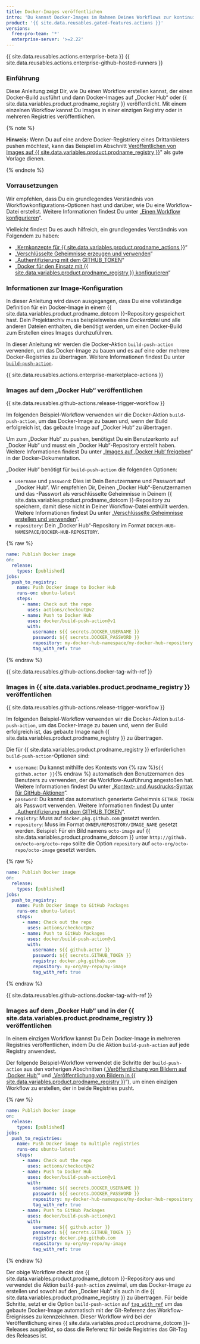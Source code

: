 ```yaml
---
title: Docker-Images veröffentlichen
intro: 'Du kannst Docker-Images im Rahmen Deines Workflows zur kontinuierlichen Integration (CI) in einer Registry wie zum Beispiel „Docker Hub“ oder {{ site.data.variables.product.prodname_registry }} veröffentlichen.'
product: '{{ site.data.reusables.gated-features.actions }}'
versions:
  free-pro-team: '*'
  enterprise-server: '>=2.22'
---
```


{{ site.data.reusables.actions.enterprise-beta }}
{{ site.data.reusables.actions.enterprise-github-hosted-runners }}

### Einführung

Diese Anleitung zeigt Dir, wie Du einen Workflow erstellen kannst, der einen Docker-Build ausführt und dann Docker-Images auf „Docker Hub“ oder {{ site.data.variables.product.prodname_registry }} veröffentlicht. Mit einem einzelnen Workflow kannst Du Images in einer einzigen Registry oder in mehreren Registries veröffentlichen.

{% note %}

**Hinweis:** Wenn Du auf eine andere Docker-Registriery eines Drittanbieters pushen möchtest, kann das Beispiel im Abschnitt [Veröffentlichen von Images auf {{ site.data.variables.product.prodname_registry }}](#publishing-images-to-github-packages)" als gute Vorlage dienen.

{% endnote %}

### Vorrausetzungen

Wir empfehlen, dass Du ein grundlegendes Verständnis von Workflowkonfigurations-Optionen hast und darüber, wie Du eine Workflow-Datei erstellst. Weitere Informationen findest Du unter „[Einen Workflow konfigurieren](/actions/automating-your-workflow-with-github-actions/configuring-a-workflow)“.

Vielleicht findest Du es auch hilfreich, ein grundlegendes Verständnis von Folgendem zu haben:

- „[Kernkonzepte für {{ site.data.variables.product.prodname_actions }}](/actions/automating-your-workflow-with-github-actions/core-concepts-for-github-actions)“
- „[Verschlüsselte Geheimnisse erzeugen und verwenden](/actions/automating-your-workflow-with-github-actions/creating-and-using-encrypted-secrets)“
- „[Authentifizierung mit dem GITHUB_TOKEN](/actions/automating-your-workflow-with-github-actions/authenticating-with-the-github_token)“
- „[Docker für den Einsatz mit {{ site.data.variables.product.prodname_registry }} konfigurieren](/packages/using-github-packages-with-your-projects-ecosystem/configuring-docker-for-use-with-github-packages)“

### Informationen zur Image-Konfiguration

In dieser Anleitung wird davon ausgegangen, dass Du eine vollständige Definition für ein Docker-Image in einem {{ site.data.variables.product.prodname_dotcom }}-Repository gespeichert hast. Dein Projektarchiv muss beispielsweise eine _Dockerdatei_ und alle anderen Dateien enthalten, die benötigt werden, um einen Docker-Build zum Erstellen eines Images durchzuführen.

In dieser Anleitung wir werden die Docker-Aktion `build-push-action` verwenden, um das Docker-Image zu bauen und es auf eine oder mehrere Docker-Registries zu übertragen. Weitere Informationen findest Du unter [`build-push-action`](https://github.com/marketplace/actions/build-and-push-docker-images).

{{ site.data.reusables.actions.enterprise-marketplace-actions }}

### Images auf dem „Docker Hub“ veröffentlichen

{{ site.data.reusables.github-actions.release-trigger-workflow }}

Im folgenden Beispiel-Workflow verwenden wir die Docker-Aktion `build-push-action`, um das Docker-Image zu bauen und, wenn der Build erfolgreich ist, das gebaute Image auf „Docker Hub“ zu übertragen.

Um zum „Docker Hub“ zu pushen, benötigst Du ein Benutzerkonto auf „Docker Hub“ und musst ein „Docker Hub“-Repository erstellt haben. Weitere Informationen findest Du unter „[Images auf ‚Docker Hub‘ freigeben](https://docs.docker.com/get-started/part3/)“ in der Docker-Dokumentation.

„Docker Hub“ benötigt für `build-push-action` die folgenden Optionen:

* `username` und `password`: Dies ist Dein Benutzername und Passwort auf „Docker Hub“. Wir empfehlen Dir, Deinen „Docker Hub“-Benutzernamen und das -Passwort als verschlüsselte Geheimnisse in Deinem {{ site.data.variables.product.prodname_dotcom }}-Repository zu speichern, damit diese nicht in Deiner Workflow-Datei enthüllt werden. Weitere Informationen findest Du unter „[Verschlüsselte Geheimnisse erstellen und verwenden](/actions/automating-your-workflow-with-github-actions/creating-and-using-encrypted-secrets)“.
* `repository`: Dein „Docker Hub“-Repository im Format `DOCKER-HUB-NAMESPACE/DOCKER-HUB-REPOSITORY`.

{% raw %}
```yaml
name: Publish Docker image
on:
  release:
    types: [published]
jobs:
  push_to_registry:
    name: Push Docker image to Docker Hub
    runs-on: ubuntu-latest
    steps:
      - name: Check out the repo
        uses: actions/checkout@v2
      - name: Push to Docker Hub
        uses: docker/build-push-action@v1
        with:
          username: ${{ secrets.DOCKER_USERNAME }}
          password: ${{ secrets.DOCKER_PASSWORD }}
          repository: my-docker-hub-namespace/my-docker-hub-repository
          tag_with_ref: true
```
{% endraw %}

{{ site.data.reusables.github-actions.docker-tag-with-ref }}

### Images in {{ site.data.variables.product.prodname_registry }} veröffentlichen

{{ site.data.reusables.github-actions.release-trigger-workflow }}

Im folgenden Beispiel-Workflow verwenden wir die Docker-Aktion `build-push-action`, um das Docker-Image zu bauen und, wenn der Build erfolgreich ist, das gebaute Image nach {{ site.data.variables.product.prodname_registry }} zu übertragen.

Die für {{ site.data.variables.product.prodname_registry }} erforderlichen `build-push-action`-Optionen sind:

* `username`: Du kannst mithilfe des Kontexts von {% raw %}`${{ github.actor }}`{% endraw %} automatisch den Benutzernamen des Benutzers zu verwenden, der die Workflow-Ausführung angestoßen hat. Weitere Informationen findest Du unter „[Kontext- und Ausdrucks-Syntax für GitHub-Aktionen](/actions/reference/context-and-expression-syntax-for-github-actions#github-context)“.
* `password`: Du kannst das automatisch generierte Geheimnis `GITHUB_TOKEN` als Passwort verwenden. Weitere Informationen findest Du unter „[Authentifizierung mit dem GITHUB_TOKEN](/actions/automating-your-workflow-with-github-actions/authenticating-with-the-github_token)".
* `registry`: Muss auf `docker.pkg.github.com` gesetzt werden.
* `repository`: Muss im Format `OWNER/REPOSITORY/IMAGE_NAME` gesetzt werden. Beispiel: Für ein Bild namens `octo-image` auf {{ site.data.variables.product.prodname_dotcom }} unter `http://github. om/octo-org/octo-repo` sollte die Option `repository` auf `octo-org/octo-repo/octo-image` gesetzt werden.

{% raw %}
```yaml
name: Publish Docker image
on:
  release:
    types: [published]
jobs:
  push_to_registry:
    name: Push Docker image to GitHub Packages
    runs-on: ubuntu-latest
    steps:
      - name: Check out the repo
        uses: actions/checkout@v2
      - name: Push to GitHub Packages
        uses: docker/build-push-action@v1
        with:
          username: ${{ github.actor }}
          password: ${{ secrets.GITHUB_TOKEN }}
          registry: docker.pkg.github.com
          repository: my-org/my-repo/my-image
          tag_with_ref: true

```
{% endraw %}

{{ site.data.reusables.github-actions.docker-tag-with-ref }}

### Images auf dem „Docker Hub“ und in der {{ site.data.variables.product.prodname_registry }} veröffentlichen

In einem einzigen Workflow kannst Du Dein Docker-Image in mehreren Registries veröffentlichen, indem Du die Aktion `build-push-action` auf jede Registry anwendest.

Der folgende Beispiel-Workflow verwendet die Schritte der `build-push-action` aus den vorherigen Abschnitten („[Veröffentlichung von Bildern auf ‚Docker Hub‘](#publishing-images-to-docker-hub)“ und „[Veröffentlichung von Bildern in {{ site.data.variables.product.prodname_registry }}](#publishing-images-to-github-packages)“), um einen einzigen Workflow zu erstellen, der in beide Registries pusht.

{% raw %}
```yaml
name: Publish Docker image
on:
  release:
    types: [published]
jobs:
  push_to_registries:
    name: Push Docker image to multiple registries
    runs-on: ubuntu-latest
    steps:
      - name: Check out the repo
        uses: actions/checkout@v2
      - name: Push to Docker Hub
        uses: docker/build-push-action@v1
        with:
          username: ${{ secrets.DOCKER_USERNAME }}
          password: ${{ secrets.DOCKER_PASSWORD }}
          repository: my-docker-hub-namespace/my-docker-hub-repository
          tag_with_ref: true
      - name: Push to GitHub Packages
        uses: docker/build-push-action@v1
        with:
          username: ${{ github.actor }}
          password: ${{ secrets.GITHUB_TOKEN }}
          registry: docker.pkg.github.com
          repository: my-org/my-repo/my-image
          tag_with_ref: true
```
{% endraw %}

Der obige Workflow checkt das {{ site.data.variables.product.prodname_dotcom }}-Repository aus und verwendet die Aktion `build-push-action` zweimal, um das Docker-Image zu erstellen und sowohl auf den „Docker Hub“ als auch in die {{ site.data.variables.product.prodname_registry }} zu übertragen. Für beide Schritte, setzt er die Option `build-push-action` auf [`tag_with_ref`](https://github.com/marketplace/actions/build-and-push-docker-images#tag_with_ref) um das gebaute Docker-Image automatisch mit der Git-Referenz des Workflow-Ereignisses zu kennzeichnen. Dieser Workflow wird bei der Veröffentlichung eines {{ site.data.variables.product.prodname_dotcom }}-Releases ausgelöst, so dass die Referenz für beide Registries das Git-Tag des Releases ist.
